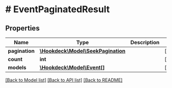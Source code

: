 # # EventPaginatedResult

## Properties

Name | Type | Description | Notes
------------ | ------------- | ------------- | -------------
**pagination** | [**\Hookdeck\Model\SeekPagination**](SeekPagination.md) |  | [optional]
**count** | **int** |  | [optional]
**models** | [**\Hookdeck\Model\Event[]**](Event.md) |  | [optional]

[[Back to Model list]](../../README.md#models) [[Back to API list]](../../README.md#endpoints) [[Back to README]](../../README.md)
